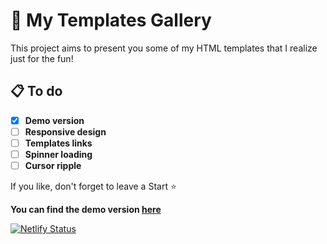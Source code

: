 # 🌟 My Templates Gallery

This project aims to present you some of my HTML templates that I realize just for the fun!

## 📋 To do

- [X] **Demo version**
- [ ] **Responsive design**
- [ ] **Templates links**
- [ ] **Spinner loading**
- [ ] **Cursor ripple**

If you like, don't forget to leave a Start ⭐

**You can find the demo version [here](hhttps://nsl-templatesgallery.netlify.app/tt)**

[![Netlify Status](https://api.netlify.com/api/v1/badges/ecb971f4-ce7b-4eb5-b205-15a3ff43b24a/deploy-status)](https://app.netlify.com/sites/nsl-templatesgallery/deploys)
